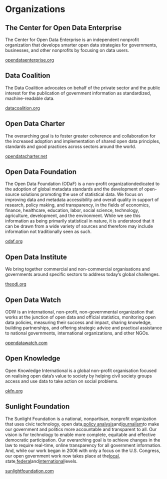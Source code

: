# Organizations

## The Center for Open Data Enterprise

The Center for Open Data Enterprise is an independent nonprofit organization that develops smarter open data strategies for governments, businesses, and other nonprofits by focusing on data users.

[opendataenterprise.org](http://opendataenterprise.org/)

## Data Coalition

The Data Coalition advocates on behalf of the private sector and the public interest for the publication of government information as standardized, machine-readable data.

[datacoalition.org](https://www.datacoalition.org/)

## Open Data Charter

The overarching goal is to foster greater coherence and collaboration for the increased adoption and implementation of shared open data principles, standards and good practices across sectors around the world.

[opendatacharter.net](https://opendatacharter.net/)

## Open Data Foundation

The Open Data Foundation \(ODaF\) is a non-profit organizationdedicated to the adoption of global metadata standards and the development of open-source solutions promoting the use of statistical data. We focus on improving data and metadata accessibility and overall quality in support of research, policy making, and transparency, in the fields of economics, finance, healthcare, education, labor, social science, technology, agriculture, development, and the environment. While we see this information as being primarily statistical in nature, it is understood that it can be drawn from a wide variety of sources and therefore may include information not traditionally seen as such.

[odaf.org](http://www.odaf.org/)

## Open Data Institute

We bring together commercial and non-commercial organisations and governments around specific sectors to address today’s global challenges.

[theodi.org](https://theodi.org/)

## Open Data Watch

ODW is an international, non-profit, non-governmental organization that works at the junction of open data and official statistics, monitoring open data policies, measuring their success and impact, sharing knowledge, building partnerships, and offering strategic advice and practical assistance to national governments, international organizations, and other NGOs.

[opendatawatch.com](http://opendatawatch.com/)

## Open Knowledge

Open Knowledge International is a global non-profit organisation focused on realising open data’s value to society by helping civil society groups access and use data to take action on social problems.

[okfn.org](https://okfn.org/)

## Sunlight Foundation

The Sunlight Foundation is a national, nonpartisan, nonprofit organization that uses civic technology, open data,[policy analysis](http://sunlightfoundation.com/policy/)and[journalism](http://sunlightfoundation.com/?s=investigations)to make our government and politics more accountable and transparent to all. Our vision is for technology to enable more complete, equitable and effective democratic participation. Our overarching goal is to achieve changes in the law to require real-time, online transparency for all government information. And, while our work began in 2006 with only a focus on the U.S. Congress, our open government work now takes place at the[local](http://sunlightfoundation.com/policy/local/), state,[federal](http://sunlightfoundation.com/policy/federal/)and[international](http://sunlightfoundation.com/policy/international/)levels.

[sunlightfoundation.com](https://sunlightfoundation.com)

